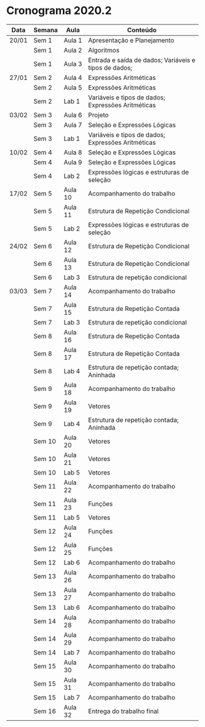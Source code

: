 # Cronograma 2020.2 

| Data | Semana | Aula | Conteúdo |
| --- | --- | --- | --- | 
| 20/01 | Sem 1 | Aula 1 | Apresentação e Planejamento |
| | Sem 1 | Aula 2 | Algoritmos  |
| | Sem 1 | Aula 3 |  Entrada e saída de dados; Variáveis e tipos de dados;  |
| 27/01 | Sem 2 | Aula 4 | Expressões Aritméticas  | 
| | Sem 2 | Aula 5 | Expressões Aritméticas |
| | Sem 2 | Lab 1 |   Variáveis e tipos de dados; Expressões Aritméticas |
| 03/02 | Sem 3 | Aula 6 | Projeto  | 
| | Sem 3 | Aula 7 | Seleção e Expressões Lógicas | 
| | Sem 3 | Lab 1 |   Variáveis e tipos de dados; Expressões Aritméticas | 
| 10/02 | Sem 4 | Aula 8 | Seleção e Expressões Lógicas | 
| | Sem 4 | Aula 9 | Seleção e Expressões Lógicas | 
| | Sem 4 | Lab 2 |  Expressões lógicas e estruturas de seleção | 
| 17/02 | Sem 5 | Aula 10 | Acompanhamento do trabalho | 
| | Sem 5 | Aula 11 | Estrutura de Repetição Condicional | 
| | Sem 5 | Lab 2 | Expressões lógicas e estruturas de seleção | 
| 24/02 | Sem 6 | Aula 12 | Estrutura de Repetição Condicional | 
| | Sem 6 | Aula 13 | Estrutura de Repetição Condicional | 
| | Sem 6 | Lab 3 | Estrutura de repetição condicional | 
| 03/03 | Sem 7 | Aula 14 | Acompanhamento do trabalho |
| | Sem 7 | Aula 15 | Estrutura de Repetição Contada | 
| | Sem 7 | Lab 3 | Estrutura de repetição condicional | 
| | Sem 8 | Aula 16 | Estrutura de Repetição Contada | 
| | Sem 8 | Aula 17 | Estrutura de Repetição Contada | 
| | Sem 8 | Lab 4 |  Estrutura de repetição contada; Aninhada | 
| | Sem 9 | Aula 18 | Acompanhamento do trabalho | 
| | Sem 9 | Aula 19 | Vetores | 
| | Sem 9 | Lab 4 | Estrutura de repetição contada; Aninhada | 
| | Sem 10 | Aula 20 | Vetores | 
| | Sem 10 | Aula 21 | Vetores | 
| | Sem 10 | Lab 5 | Vetores | 
| | Sem 11 | Aula 22 | Acompanhamento do trabalho | 
| | Sem 11 | Aula 23 | Funções | 
| | Sem 11 | Lab 5 | Vetores | 
| | Sem 12 | Aula 24 | Funções |
| | Sem 12 | Aula 25 | Funções | 
| | Sem 12 | Lab 6 | Acompanhamento do trabalho | 
| | Sem 13 | Aula 26  |  Acompanhamento do trabalho | 
| | Sem 13 | Aula 27 | Acompanhamento do trabalho | 
| | Sem 13 | Lab 6 | Acompanhamento do trabalho | 
| | Sem 14 | Aula 28 | Acompanhamento do trabalho | 
| | Sem 14 | Aula 29 | Acompanhamento do trabalho |
| | Sem 14 | Lab 7 | Acompanhamento do trabalho | 
| | Sem 15 | Aula 30 | Acompanhamento do trabalho | 
| | Sem 15 | Aula 31 | Acompanhamento do trabalho |
| | Sem 15 | Lab 7 | Acompanhamento do trabalho | 
| | Sem 16 | Aula 32 | Entrega do trabalho final |
